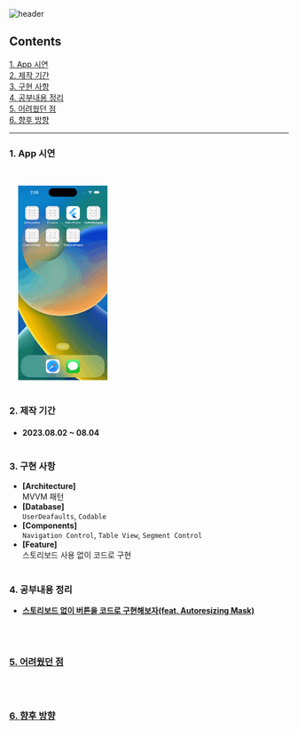 
![header](https://capsule-render.vercel.app/api?type=waving&color=gradient&height=250&section=header&text=TODO%20App%20mini%20project&fontSize=40&animation=fadeIn&fontAlign=28)

## Contents

[1. App 시연](#1-app-시연)<br/>
[2. 제작 기간](#2-제작-기간)<br/>
[3. 구현 사항](#3-구현-사항)<br/>
[4. 공부내용 정리](#4-공부내용-정리)<br/>
[5. 어려웠던 점](#5-어려웠던-점)<br/>
[6. 향후 방향](#6-향후-방향)<br/>

--- 

### 1. App 시연 

<br/>

&nbsp;&nbsp;&nbsp;&nbsp;<img src="Simulator Screen Recording - iPhone 14 Pro - 2023-08-04 at 14.55.55.gif" height="350"><br/>

#

### 2. 제작 기간 

- #### 2023.08.02 ~ 08.04 <br/>

#

### 3. 구현 사항

- **[Architecture]** <br/>MVVM 패턴<br/>
- **[Database]** <br/>`UserDeafaults`, `Codable` <br/>
- **[Components]** <br/>`Navigation Control`, `Table View`, `Segment Control` <br/>
- **[Feature]** <br/>스토리보드 사용 없이 코드로 구현

#

### 4. 공부내용 정리
- <a href="https://github.com/suojae3/AutoresizingMask.git" target="_blank"><strong> 스토리보드 없이 버튼을 코드로 구현해보자(feat. Autoresizing Mask)


<br/>

#

### 5. 어려웠던 점

<br/>

#

### 6. 향후 방향


